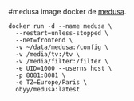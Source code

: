 #medusa
image docker de [medusa](https://github.com/pymedusa/Medusa).
```shell
docker run -d --name medusa \
  --restart=unless-stopped \
  --net=frontend \
  -v ~/data/medusa:/config \
  -v /media/tv:/tv \
  -v /media/filter:/filter \
  -e UID=1000 --userns host \
  -p 8081:8081 \
  -e TZ=Europe/Paris \
  obyy/medusa:latest

```


